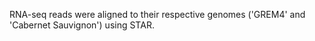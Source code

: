 RNA-seq reads were aligned to their respective genomes ('GREM4' and 'Cabernet Sauvignon') using STAR.  
